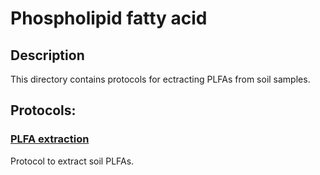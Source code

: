# Phospholipid fatty acid

## Description
This directory contains protocols for ectracting PLFAs from soil samples.

## Protocols:
### [PLFA extraction](./PLFA_extraction.md.md)
Protocol to extract soil PLFAs. 
